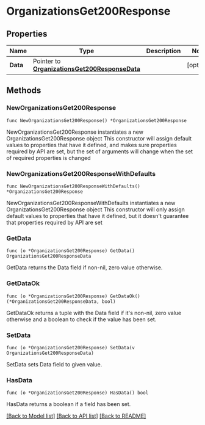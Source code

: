 # OrganizationsGet200Response

## Properties

Name | Type | Description | Notes
------------ | ------------- | ------------- | -------------
**Data** | Pointer to [**OrganizationsGet200ResponseData**](OrganizationsGet200ResponseData.md) |  | [optional] 

## Methods

### NewOrganizationsGet200Response

`func NewOrganizationsGet200Response() *OrganizationsGet200Response`

NewOrganizationsGet200Response instantiates a new OrganizationsGet200Response object
This constructor will assign default values to properties that have it defined,
and makes sure properties required by API are set, but the set of arguments
will change when the set of required properties is changed

### NewOrganizationsGet200ResponseWithDefaults

`func NewOrganizationsGet200ResponseWithDefaults() *OrganizationsGet200Response`

NewOrganizationsGet200ResponseWithDefaults instantiates a new OrganizationsGet200Response object
This constructor will only assign default values to properties that have it defined,
but it doesn't guarantee that properties required by API are set

### GetData

`func (o *OrganizationsGet200Response) GetData() OrganizationsGet200ResponseData`

GetData returns the Data field if non-nil, zero value otherwise.

### GetDataOk

`func (o *OrganizationsGet200Response) GetDataOk() (*OrganizationsGet200ResponseData, bool)`

GetDataOk returns a tuple with the Data field if it's non-nil, zero value otherwise
and a boolean to check if the value has been set.

### SetData

`func (o *OrganizationsGet200Response) SetData(v OrganizationsGet200ResponseData)`

SetData sets Data field to given value.

### HasData

`func (o *OrganizationsGet200Response) HasData() bool`

HasData returns a boolean if a field has been set.


[[Back to Model list]](../README.md#documentation-for-models) [[Back to API list]](../README.md#documentation-for-api-endpoints) [[Back to README]](../README.md)


